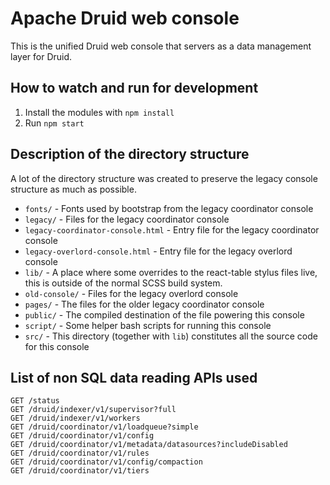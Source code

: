 # Apache Druid web console

This is the unified Druid web console that servers as a data management layer for Druid.

## How to watch and run for development

1. Install the modules with `npm install`
2. Run `npm start`


## Description of the directory structure

A lot of the directory structure was created to preserve the legacy console structure as much as possible.

- `fonts/` - Fonts used by bootstrap from the legacy coordinator console
- `legacy/` - Files for the legacy coordinator console
- `legacy-coordinator-console.html` - Entry file for the legacy coordinator console
- `legacy-overlord-console.html` - Entry file for the legacy overlord console
- `lib/` - A place where some overrides to the react-table stylus files live, this is outside of the normal SCSS build system.
- `old-console/` - Files for the legacy overlord console 
- `pages/` - The files for the older legacy coordinator console
- `public/` - The compiled destination of the file powering this console
- `script/` - Some helper bash scripts for running this console
- `src/` - This directory (together with `lib`) constitutes all the source code for this console 


## List of non SQL data reading APIs used

```
GET /status
GET /druid/indexer/v1/supervisor?full
GET /druid/indexer/v1/workers
GET /druid/coordinator/v1/loadqueue?simple
GET /druid/coordinator/v1/config
GET /druid/coordinator/v1/metadata/datasources?includeDisabled
GET /druid/coordinator/v1/rules
GET /druid/coordinator/v1/config/compaction
GET /druid/coordinator/v1/tiers
```
